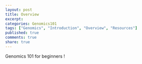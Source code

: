 ```yaml
---
layout: post
title: Overview
excerpt:
categories: Genomics101
tags: ["Genomics", "Introduction", "Overview", "Resources"]
published: true
comments: true
share: true
---
```


Genomics 101 for beginners !
